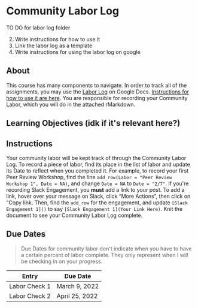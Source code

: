 # Community Labor Log

TO DO for labor log folder  

2.  Write instructions for how to use it
3.  Link the labor log as a template  
4.  Write instructions for using the labor log on google

## About  
This course has many components to navigate.  In order to track all of the assignments, you may use the [Labor Log](https://docs.google.com/spreadsheets/d/1ZaRThi7Hs6ZSQXpBaWGveCt74S6xzvjr7XO5tG3Gvgw/edit?usp=sharing) on Google Docs.  [Instructions for how to use it are here](https://docs.google.com/document/d/1YQXvS03YlkrWim4W4XSsF5lHo623tL7iVkN4eMGieUc/edit?usp=sharing).  You are responsible for recording your Community Labor, which you will do in the attached rMarkdown.

## Learning Objectives (idk if it's relevant here?)  

## Instructions  
Your community labor will be kept track of through the Community Labor Log.  To record a piece of labor, find its place in the list of labor and update its Date to reflect when you completed it.  For example, to record your first Peer Review Workshop, find the line `add_row(Labor = "Peer Review Workshop 1", Date = NA)`, and change `Date = NA` to `Date = "2/7"`.  If you're recording Slack Engagement, you **must** add a link to your post.  To add a link, hover over your message on Slack, click “More Actions”, then click on “Copy link.  Then, find the `add_row` for the engagement, and update `[Slack Engagement 1]()` to say `[Slack Engagement 1](Your Link Here)`.  Knit the document to see your Community Labor Log complete.

## Due Dates  
> Due Dates for community labor don't indicate when you have to have a certain percent of labor complete.  They only represent when I will be checking in on your progress.

| Entry           | Due Date          |
|-----------------|-------------------|
| Labor Check 1 | March 9, 2022 |
| Labor Check 2 | April 25, 2022     |


